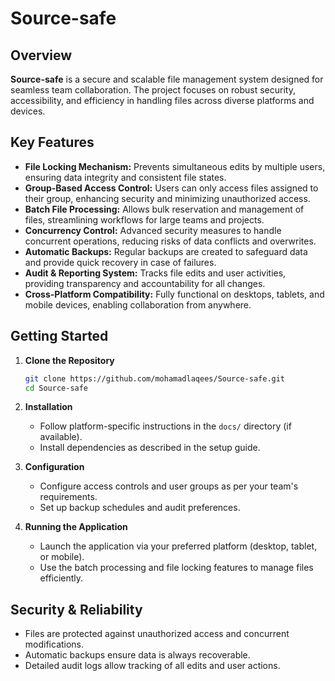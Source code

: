 # Source-safe

## Overview

**Source-safe** is a secure and scalable file management system designed for seamless team collaboration. The project focuses on robust security, accessibility, and efficiency in handling files across diverse platforms and devices.

## Key Features

- **File Locking Mechanism:** Prevents simultaneous edits by multiple users, ensuring data integrity and consistent file states.
- **Group-Based Access Control:** Users can only access files assigned to their group, enhancing security and minimizing unauthorized access.
- **Batch File Processing:** Allows bulk reservation and management of files, streamlining workflows for large teams and projects.
- **Concurrency Control:** Advanced security measures to handle concurrent operations, reducing risks of data conflicts and overwrites.
- **Automatic Backups:** Regular backups are created to safeguard data and provide quick recovery in case of failures.
- **Audit & Reporting System:** Tracks file edits and user activities, providing transparency and accountability for all changes.
- **Cross-Platform Compatibility:** Fully functional on desktops, tablets, and mobile devices, enabling collaboration from anywhere.

## Getting Started

1. **Clone the Repository**
   ```bash
   git clone https://github.com/mohamadlaqees/Source-safe.git
   cd Source-safe
   ```

2. **Installation**
   - Follow platform-specific instructions in the `docs/` directory (if available).
   - Install dependencies as described in the setup guide.

3. **Configuration**
   - Configure access controls and user groups as per your team's requirements.
   - Set up backup schedules and audit preferences.

4. **Running the Application**
   - Launch the application via your preferred platform (desktop, tablet, or mobile).
   - Use the batch processing and file locking features to manage files efficiently.

## Security & Reliability

- Files are protected against unauthorized access and concurrent modifications.
- Automatic backups ensure data is always recoverable.
- Detailed audit logs allow tracking of all edits and user actions.

